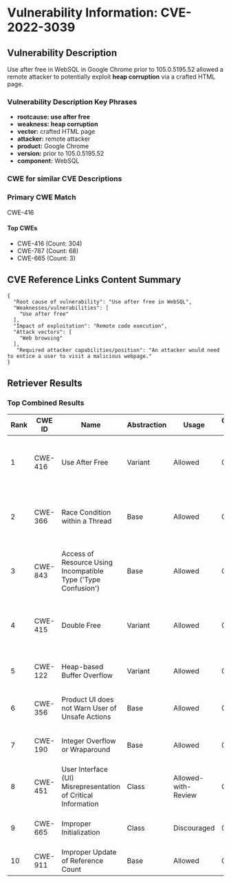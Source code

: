# Vulnerability Information: CVE-2022-3039

## Vulnerability Description
Use after free in WebSQL in Google Chrome prior to 105.0.5195.52 allowed a remote attacker to potentially exploit **heap corruption** via a crafted HTML page.

### Vulnerability Description Key Phrases
- **rootcause:** **use after free**
- **weakness:** **heap corruption**
- **vector:** crafted HTML page
- **attacker:** remote attacker
- **product:** Google Chrome
- **version:** prior to 105.0.5195.52
- **component:** WebSQL

### CWE for similar CVE Descriptions
### Primary CWE Match
CWE-416

#### Top CWEs
- CWE-416 (Count: 304)
- CWE-787 (Count: 68)
- CWE-665 (Count: 3)

## CVE Reference Links Content Summary
```
{
  "Root cause of vulnerability": "Use after free in WebSQL",
  "Weaknesses/vulnerabilities": [
    "Use after free"
  ],
  "Impact of exploitation": "Remote code execution",
  "Attack vectors": [
    "Web browsing"
  ],
   "Required attacker capabilities/position": "An attacker would need to entice a user to visit a malicious webpage."
}
```

## Retriever Results

### Top Combined Results

| Rank | CWE ID | Name | Abstraction | Usage | Combined Score | Retrievers | Individual Scores |
|------|--------|------|-------------|-------|---------------|------------|-------------------|
| 1 | CWE-416 | Use After Free | Variant | Allowed | 0.7886 | dense, sparse, graph | dense: 0.644, sparse: 0.418, graph: 0.819 |
| 2 | CWE-366 | Race Condition within a Thread | Base | Allowed | 0.7489 | dense, sparse, graph | dense: 0.597, sparse: 0.408, graph: 0.606 |
| 3 | CWE-843 | Access of Resource Using Incompatible Type ('Type Confusion') | Base | Allowed | 0.6941 | dense, sparse, graph | dense: 0.521, sparse: 0.328, graph: 0.688 |
| 4 | CWE-415 | Double Free | Variant | Allowed | 0.6776 | dense, sparse, graph | dense: 0.554, sparse: 0.292, graph: 0.810 |
| 5 | CWE-122 | Heap-based Buffer Overflow | Variant | Allowed | 0.4171 | dense, sparse | dense: 0.542, sparse: 0.315 |
| 6 | CWE-356 | Product UI does not Warn User of Unsafe Actions | Base | Allowed | 0.3964 | dense, sparse | dense: 0.538, sparse: 0.222 |
| 7 | CWE-190 | Integer Overflow or Wraparound | Base | Allowed | 0.3464 | sparse, graph | sparse: 0.230, graph: 0.602 |
| 8 | CWE-451 | User Interface (UI) Misrepresentation of Critical Information | Class | Allowed-with-Review | 0.2040 | dense, sparse | dense: 0.545, sparse: 0.130 |
| 9 | CWE-665 | Improper Initialization | Class | Discouraged | 0.1721 | dense, sparse | dense: 0.519, sparse: 0.218 |
| 10 | CWE-911 | Improper Update of Reference Count | Base | Allowed | 0.1459 | sparse | sparse: 0.255 |

